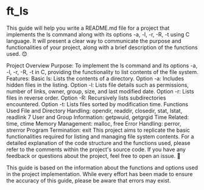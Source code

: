 # ft_ls
This guide will help you write a README.md file for a project that implements the ls command along with its options -a, -l, -r, -R, -t using C language. It will present a clear way to communicate the purpose and functionalities of your project, along with a brief description of the functions used. 😊

Project Overview
Purpose: To implement the ls command and its options -a, -l, -r, -R, -t in C, providing the functionality to list contents of the file system.
Features:
Basic ls: Lists the contents of a directory.
Option -a: Includes hidden files in the listing.
Option -l: Lists file details such as permissions, number of links, owner, group, size, and last modified date.
Option -r: Lists files in reverse order.
Option -R: Recursively lists subdirectories encountered.
Option -t: Lists files sorted by modification time.
Functions Used
File and Directory Handling: opendir, readdir, closedir, stat, lstat, readlink 7
User and Group Information: getpwuid, getgrgid
Time Related: time, ctime
Memory Management: malloc, free
Error Handling: perror, strerror
Program Termination: exit
This project aims to replicate the basic functionalities required for listing and managing file system contents. For a detailed explanation of the code structure and the functions used, please refer to the comments within the project's source code. If you have any feedback or questions about the project, feel free to open an issue. 🌟

This guide is based on the information about the functions and options used in the project implementation. While every effort has been made to ensure the accuracy of this guide, please be aware that errors may exist.